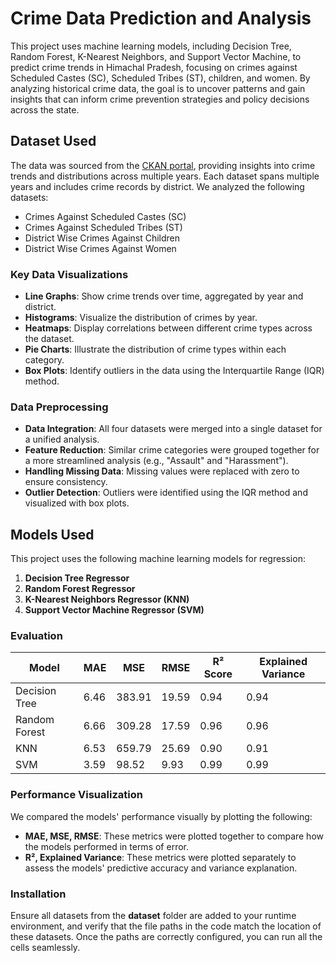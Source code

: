 # Crime Data Prediction and Analysis

This project uses machine learning models, including Decision Tree, Random Forest, K-Nearest Neighbors, and Support Vector Machine, to predict crime trends in Himachal Pradesh, focusing on crimes against Scheduled Castes (SC), Scheduled Tribes (ST), children, and women. By analyzing historical crime data, the goal is to uncover patterns and gain insights that can inform crime prevention strategies and policy decisions across the state.

## Dataset Used
The data was sourced from the [CKAN portal](https://ckan.himdataportal.com/dataset/crime-statistics), providing insights into crime trends and distributions across multiple years. Each dataset spans multiple years and includes crime records by district. We analyzed the following datasets:
- Crimes Against Scheduled Castes (SC)
- Crimes Against Scheduled Tribes (ST)
- District Wise Crimes Against Children
- District Wise Crimes Against Women

### Key Data Visualizations

- **Line Graphs**: Show crime trends over time, aggregated by year and district.
- **Histograms**: Visualize the distribution of crimes by year.
- **Heatmaps**: Display correlations between different crime types across the dataset.
- **Pie Charts**: Illustrate the distribution of crime types within each category.
- **Box Plots**: Identify outliers in the data using the Interquartile Range (IQR) method.

### Data Preprocessing

- **Data Integration**: All four datasets were merged into a single dataset for a unified analysis.
- **Feature Reduction**: Similar crime categories were grouped together for a more streamlined analysis (e.g., "Assault" and "Harassment").
- **Handling Missing Data**: Missing values were replaced with zero to ensure consistency.
- **Outlier Detection**: Outliers were identified using the IQR method and visualized with box plots.

## Models Used

This project uses the following machine learning models for regression:

1. **Decision Tree Regressor**
2. **Random Forest Regressor** 
3. **K-Nearest Neighbors Regressor (KNN)** 
4. **Support Vector Machine Regressor (SVM)** 

### Evaluation 

| Model         | MAE  | MSE    | RMSE  | R² Score | Explained Variance |
|---------------|------|--------|-------|----------|---------------------|
| Decision Tree | 6.46 | 383.91 | 19.59 | 0.94     | 0.94                |
| Random Forest | 6.66 | 309.28 | 17.59 | 0.96     | 0.96                |
| KNN           | 6.53 | 659.79 | 25.69 | 0.90     | 0.91                |
| SVM           | 3.59 | 98.52  | 9.93  | 0.99     | 0.99                |


### Performance Visualization

We compared the models' performance visually by plotting the following:

- **MAE, MSE, RMSE**: These metrics were plotted together to compare how the models performed in terms of error.
- **R², Explained Variance**: These metrics were plotted separately to assess the models' predictive accuracy and variance explanation.

### Installation

Ensure all datasets from the **dataset** folder are added to your runtime environment, and verify that the file paths in the code match the location of these datasets. Once the paths are correctly configured, you can run all the cells seamlessly.


